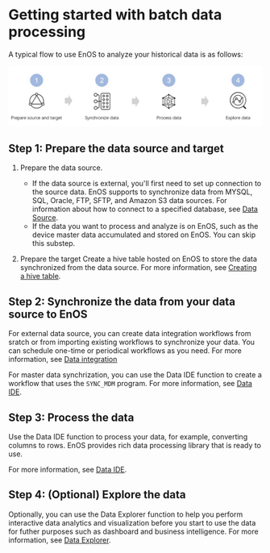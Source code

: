 # Getting started with batch data processing
<!--
The short description should be a single, concise paragraph that contains one or two sentences and no more than 50 words.
Briefly mention what the user's learning goal is and include the following SEO keywords in the title short description: EnOS, ServiceName, tutorial.
-->

A typical flow to use EnOS to analyze your historical data is as follows:

![Four steps to get started with offline data processing](getting_started.jpg)

## Step 1: Prepare the data source and target  

1. Prepare the data source.
   - If the data source is external, you'll first need to set up connection to the source data. EnOS supports to synchronize data from MYSQL, SQL, Oracle, FTP, SFTP, and Amazon S3 data sources. For information about how to connect to a specified database, see [Data Source](data_source/index).
   - If the data you want to process and analyze is on EnOS, such as the device master data accumulated and stored on EnOS. You can skip this substep.

2. Prepare the target Create a hive table hosted on EnOS to store the data synchronized from the data source. For more information, see [Creating a hive table](data_explorer/creating_hivetable).

## Step 2: Synchronize the data from your data source to EnOS

For external data source, you can create data integration workflows from sratch or from importing existing workflows to synchronize your data. You can schedule one-time or periodical workflows as you need. For more information, see [Data integration](data_integration/index)

For master data synchrization, you can use the Data IDE function to create a workflow that uses the `SYNC_MDM` program. For more information, see [Data IDE](data_ide/index).

## Step 3: Process the data

Use the Data IDE function to process your data, for example, converting columns to rows. EnOS provides rich data processing library that is ready to use.

For more information, see [Data IDE](data_ide/index).

## Step 4: (Optional) Explore the data

Optionally, you can use the Data Explorer function to help you perform interactive data analytics and visualization before you start to use the data for futher purposes such as dashboard and business intelligence. For more information, see [Data Explorer](data_explorer/index).

